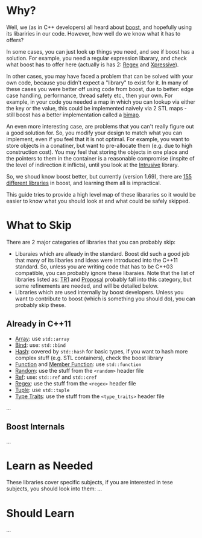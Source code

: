 # Why?
Well, we (as in C++ developers) all heard about [boost](https://www.boost.org/), and hopefully using its libariries in our code. However, how well do we know what it has to offers?

In some cases, you can just look up things you need, and see if boost has a solution. For example, you need a regular expression libarary, and check what boost has to offer here (actually is has 2: [Regex](https://www.boost.org/doc/libs/1_69_0/libs/regex/doc/html/index.html) and [Xpressive](https://www.boost.org/doc/libs/1_69_0/doc/html/xpressive.html)). 

In other cases, you may have faced a problem that can be solved with your own code, because you didn't expect a "library" to exist for it. In many of these cases you were better off using code from boost, due to better: edge case handling, performance, thread safety etc., then your own. For example, in your code you needed a map in which you can lookup via either the key or the value, this could be implemented naively via 2 STL maps - still boost has a better implementation called a [bimap](https://www.boost.org/doc/libs/1_69_0/libs/bimap/doc/html/index.html).

An even more interesting case, are problems that you can't really figure out a good solution for. So, you modify your design to match what you can implement, even if you feel that it is not optimal. For example, you want to store objects in a conatiner, but want to pre-allocate them (e.g. due to high construction cost). You may feel that storing the objects in one place and the pointers to them in the container is a reasonable compromise (inspite of the level of indirection it inflicts), until you look at the [Intrusive](https://www.boost.org/doc/libs/1_69_0/doc/html/intrusive.html) library.

So, we shoud know boost better, but currently (version 1.69), there are [155 different libraries](https://www.boost.org/doc/libs/?view=condensed) in boost, and learning them all is impractical. 

This guide tries to provide a high level map of these libararies so it would be easier to know what you should look at and what could be safely skipped.

# What to Skip
There are 2 major categories of libraries that you can probably skip: 
 - Libaraies which are alleady in the standard. Boost did such a good job that many of its libaries and ideas were introduced into the C++11 standard. So, unless you are writing code that has to be C++03 compatible, you can probably ignore these libaraies. Note that the list of libraries listed as: [TR1](https://www.boost.org/doc/libs/?view=filtered_std-tr1) and [Proposal](https://www.boost.org/doc/libs/?view=filtered_std-proposal) probably fall into this category, but some refinements are needed, and will be detailed below.
 - Libraries which are used internally by boost developers. Unless you want to contribute to boost (which is something you should do), you can probably skip these.
 ## Already in C++11
 - [Array](https://www.boost.org/doc/libs/1_69_0/doc/html/array.html): use ```std::array```
 - [Bind](https://www.boost.org/doc/libs/1_69_0/libs/bind/doc/html/bind.html): use: ```std::bind```
 - [Hash](https://www.boost.org/doc/libs/1_69_0/doc/html/hash.html): covered by ```std::hash``` for basic types, if you want to hash more complex stuff (e.g. STL containers), check the boost library
 - [Function](https://www.boost.org/doc/libs/1_69_0/doc/html/function.html) and [Member Function](https://www.boost.org/doc/libs/1_69_0/doc/html/function.html): use ```std::function```
 - [Random](https://www.boost.org/doc/libs/1_69_0/doc/html/boost_random.html): use the stuff from the ```<random>``` header file
 - [Ref](https://www.boost.org/doc/libs/1_69_0/libs/core/doc/html/core/ref.html): use: ```std::ref``` and ```std::cref```
 - [Regex](https://www.boost.org/doc/libs/1_69_0/libs/regex/doc/html/index.html): use the stuff from the ```<regex>``` header file
 - [Tuple](https://www.boost.org/doc/libs/1_69_0/libs/tuple/doc/html/tuple_users_guide.html): use ```std::tuple```
 - [Type Traits](https://www.boost.org/doc/libs/1_69_0/libs/type_traits/doc/html/index.html): use the stuff from the ```<type_traits>``` header file

...
## Boost Internals 
...
# Learn as Needed
These libraries cover specific subjects, if you are interested in tese subjects, you should look into them:
...
# Should Learn
...
